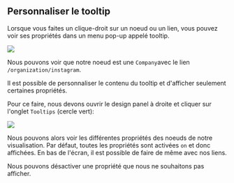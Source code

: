 ## Personnaliser le tooltip

Lorsque vous faites un clique-droit sur un noeud ou un lien, vous pouvez voir ses propriétés dans un menu pop-up appelé tooltip.

![](https://github.com/Linkurious/linkurious-enterprise-manual/raw/master/en/style/TooltipPix.png)

Nous pouvons voir que notre noeud est une ```Company```avec le lien  ```/organization/instagram```.

Il est possible de personnaliser le contenu du tooltip et d'afficher seulement certaines propriétés.

Pour ce faire, nous devons ouvrir le design panel à droite et cliquer sur l'onglet ```Tooltips``` (cercle vert):

![](https://github.com/Linkurious/linkurious-enterprise-manual/raw/master/en/style/TooltipCustomize.png)

Nous pouvons alors voir les différentes propriétés des noeuds de notre visualisation. Par défaut, toutes les propriétés sont activées ```on``` et donc affichées. En bas de l'écran, il est possible de faire de même avec nos liens.

Nous pouvons désactiver une propriété que nous ne souhaitons pas afficher.


